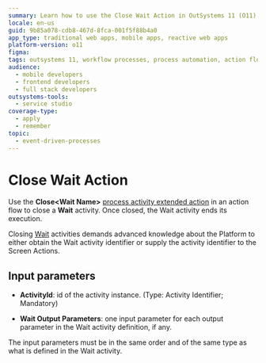 ```yaml
---
summary: Learn how to use the Close Wait Action in OutSystems 11 (O11) to effectively end a Wait activity in an action flow.
locale: en-us
guid: 9b85a078-cdb8-467d-8fca-001f5f88b4a0
app_type: traditional web apps, mobile apps, reactive web apps
platform-version: o11
figma:
tags: outsystems 11, workflow processes, process automation, action flow control, wait activity management
audience:
  - mobile developers
  - frontend developers
  - full stack developers
outsystems-tools:
  - service studio
coverage-type:
  - apply
  - remember
topic:
  - event-driven-processes
---
```


# Close Wait Action

Use the **Close&lt;Wait Name&gt;** [process activity extended action](intro.md) in an action flow to close a **Wait** activity. Once closed, the Wait activity ends its execution.

<div class="warning" markdown="1">

Closing [Wait](<../../../ref/lang/auto/class-wait.md>) activities demands advanced knowledge about the Platform to either obtain the Wait activity identifier or supply the activity identifier to the Screen Actions.

</div>

## Input parameters

* **ActivityId**: id of the activity instance. (Type: Activity Identifier; Mandatory)

* **Wait Output Parameters**: one input parameter for each output parameter in the Wait activity definition, if any.

<div class="warning" markdown="1">

The input parameters must be in the same order and of the same type as what is defined in the Wait activity.

</div>
